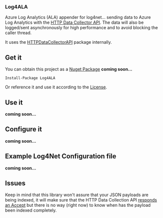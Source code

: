 ### Log4ALA

Azure Log Analytics (ALA) appender for log4net... sending data to Azure Log Analytics with the [HTTP Data Collector API](https://docs.microsoft.com/en-us/azure/log-analytics/log-analytics-data-collector-api).
The data will also be logged/sent asynchronously for high performance and to avoid blocking the caller thread.

It uses the [HTTPDataCollectorAPI](https://github.com/ealsur/HTTPDataCollectorAPI) package internally.

## Get it

You can obtain this project as a [Nuget Package](https://www.nuget.org/packages/Log4ALA) **coming soon...** 

    Install-Package Log4ALA

Or reference it and use it according to the [License](./LICENSE).

## Use it

**coming soon...** 

## Configure it

**coming soon...** 

## Example Log4Net Configuration file

**coming soon...** 

## Issues

Keep in mind that this library won't assure that your JSON payloads are being indexed, it will make sure that the HTTP Data Collection API [responds an Accept](https://azure.microsoft.com/en-us/documentation/articles/log-analytics-data-collector-api/#return-codes) but there is no way (right now) to know when has the payload been indexed completely. 
